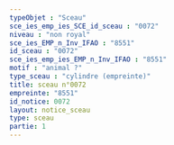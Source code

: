 ```yaml
---
typeObjet : "Sceau"
sce_ies_emp_ies_SCE_id_sceau : "0072"
niveau : "non royal"
sce_ies_EMP_n_Inv_IFAO : "8551"
id_sceau : "0072"
sce_ies_emp_ies_EMP_n_Inv_IFAO : "8551"
motif : "animal ?"
type_sceau : "cylindre (empreinte)"
title: sceau n°0072
empreinte: "8551"
id_notice: 0072
layout: notice_sceau
type: sceau
partie: 1
---
```

